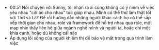 - 00:51 Nói chuyện với Sunny, tôi nhận ra ai cũng không có ý niệm về việc yêu nhau "cởi áo cho nhau" tức giúp nhau. Mình có thể thử làm thật tốt với Thơ và Lã? Để rồi hướng dẫn những người khác cách họ có thể sắp xếp thời gian cho nhau, role và framework để hỗ trợ nhau qua role, một map nhìn thấy liên hệ giữa ngành nghề mình và người ta, hoặc chỉ một khía cạnh, hoặc dù không cái nào
- Áp dụng lối sống của người khiếm thị để bảo vệ mắt trong quá trình làm việc